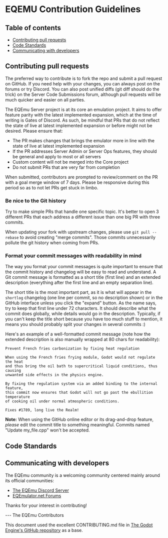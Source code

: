 # EQEMU Contribution Guidelines

## Table of contents

- [Contributing pull requests](#contributing-pull-requests)
- [Code Standards](#code-standards)
- [Communicating with developers](#communicating-with-developers)

## Contributing pull requests

The preferred way to contribute is to fork the repo and submit a pull request on GitHub. If you need help with your changes, you can always post on the forums or try Discord. You can also post unified diffs (git diff should do the trick) on the Server Code Submissions forum, although pull requests will be much quicker and easier on all parties.

The EQEmu Server project is at its core an emulation project.  It aims to offer feature parity with the latest implemented expansion, which at the time of writing is Gates of Discord. As such, be mindful that PRs that do not reflect the state of live at latest implemented expansion or before might not be desired. Please ensure that:

* The PR makes changes that brings the emulator more in line with the state of live at latest implemented expansion
* If the PR addresses Server Admin or Server Ops features, they should be general and apply to most or all servers
* Custom content will not be merged into the Core project
* Do not submit PRs that are very far from completion

When submitted, contributors are prompted to review/comment on the PR with a goal merge window of 7 days. Please be responsive during this period so as to not let PRs get stuck in limbo.

### Be nice to the Git history

Try to make simple PRs that handle one specific topic. It's better to open 3 different PRs that each address a different issue
than one big PR with three commits.

When updating your fork with upstream changes, please use ``git pull --rebase``
to avoid creating "merge commits". Those commits unnecessarily pollute the git
history when coming from PRs.

### Format your commit messages with readability in mind

The way you format your commit messages is quite important to ensure that the
commit history and changelog will be easy to read and understand. A Git commit
message is formatted as a short title (first line) and an extended description
(everything after the first line and an empty separation line).

The short title is the most important part, as it is what will appear in the
`shortlog` changelog (one line per commit, so no description shown) or in the
GitHub interface unless you click the "expand" button. As the name says, try to
keep that first line under 72 characters. It should describe what the commit
does globally, while details would go in the description. Typically, if you
can't keep the title short because you have too much stuff to mention, it means
you should probably split your changes in several commits :)

Here's an example of a well-formatted commit message (note how the extended
description is also manually wrapped at 80 chars for readability):

```text
Prevent French fries carbonization by fixing heat regulation

When using the French fries frying module, Godot would not regulate the heat
and thus bring the oil bath to supercritical liquid conditions, thus causing
unwanted side effects in the physics engine.

By fixing the regulation system via an added binding to the internal feature,
this commit now ensures that Godot will not go past the ebullition temperature
of cooking oil under normal atmospheric conditions.

Fixes #1789, long live the Realm!
```

**Note:** When using the GitHub online editor or its drag-and-drop
feature, *please* edit the commit title to something meaningful. Commits named
"Update my_file.cpp" won't be accepted.

## Code Standards



## Communicating with developers

The EQEmu community is a welcoming community centered mainly around its official communities:

* [The EQEmu Discord Server](https://discord.gg/QHsm7CD)
* [EQEmulator.net Forums](http://www.eqemulator.org/forums/)

Thanks for your interest in contributing!

--- The EQEmu Contributors

This document used the excellent CONTRIBUTING.md file in [The Godot Engine's GitHub repository](https://github.com/godotengine/godot) as a base.